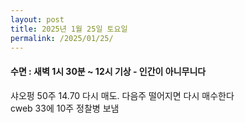 ```yaml
---
layout: post
title: 2025년 1월 25일 토요일
permalink: /2025/01/25/
---
```

#### 수면 : 새벽 1시 30분 ~ 12시 기상 - 인간이 아니무니다<br/>
샤오펑 50주 14.70 다시 매도. 다음주 떨어지면 다시 매수한다<br/>
cweb 33에 10주 정찰병 보냄